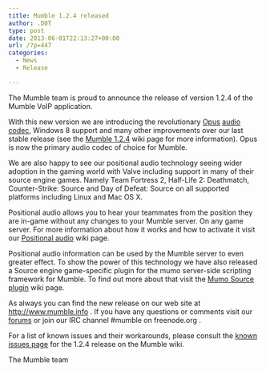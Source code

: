 ```yaml
---
title: Mumble 1.2.4 released
author: .D0T
type: post
date: 2013-06-01T22:13:27+00:00
url: /?p=447
categories:
  - News
  - Release

---
```

<img class="alignleft size-full wp-image-232" title="Mumblesoftwarelogo" src="http://mumble.sourceforge.net/w/logo.png" alt="" />The Mumble team is proud to announce the release of version 1.2.4 of the Mumble VoIP application.

With this new version we are introducing the revolutionary [Opus][1] [audio codec][2], Windows 8 support and many other improvements over our last stable release (see the [Mumble 1.2.4][3] wiki page for more information). Opus is now the primary audio codec of choice for Mumble.

<!--more-->

We are also happy to see our positional audio technology seeing wider adoption in the gaming world with Valve including support in many of their source engine games. Namely Team Fortress 2, Half-Life 2: Deathmatch, Counter-Strike: Source and Day of Defeat: Source on all supported platforms including Linux and Mac OS X.

Positional audio allows you to hear your teammates from the position they are in-game without any changes to your Mumble server. On any game server. For more information about how it works and how to activate it visit our [Positional audio][4] wiki page.

Positional audio information can be used by the Mumble server to even greater effect. To show the power of this technology we have also released a Source engine game-specific plugin for the mumo server-side scripting framework for Mumble. To find out more about that visit the [Mumo Source plugin][5] wiki page.

As always you can find the new release on our web site at <http://www.mumble.info> . If you have any questions or comments visit our [forums][6] or join our IRC channel #mumble on freenode.org .

For a list of known issues and their workarounds, please consult the [known issues page][7] for the 1.2.4 release on the Mumble wiki.

The Mumble team

 [1]: http://www.opus-codec.org/
 [2]: http://en.wikipedia.org/wiki/Audio_codec
 [3]: http://mumble.sourceforge.net/1.2.4
 [4]: http://mumble.sourceforge.net/Positional-Audio
 [5]: http://mumble.sourceforge.net/Mumo_source
 [6]: https://sourceforge.net/apps/phpbb/mumble/
 [7]: http://mumble.sourceforge.net/1.2.4_Known_Issues